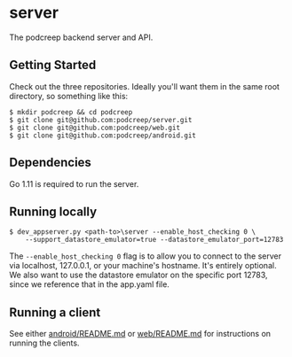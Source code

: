 # server
The podcreep backend server and API.

## Getting Started

Check out the three repositories. Ideally you'll want them in the same root directory, so something like this:

    $ mkdir podcreep && cd podcreep
    $ git clone git@github.com:podcreep/server.git
    $ git clone git@github.com:podcreep/web.git
    $ git clone git@github.com:podcreep/android.git

## Dependencies

Go 1.11 is required to run the server.

## Running locally

    $ dev_appserver.py <path-to>\server --enable_host_checking 0 \
        --support_datastore_emulator=true --datastore_emulator_port=12783

The `--enable_host_checking 0` flag is to allow you to connect to the server via localhost, 127.0.0.1, or your machine's hostname. It's entirely optional. We also want to use the datastore emulator on the specific port 12783, since we reference that in the app.yaml file.

## Running a client

See either [android/README.md](https://github.com/podcreep/android/blob/master/README.md) or [web/README.md](https://github.com/podcreep/web/blob/master/README.md) for instructions on running the clients.

